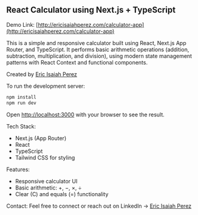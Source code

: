 ## React Calculator using Next.js + TypeScript

Demo Link: [http://ericisaiahperez.com/calculator-app](http://ericisaiahperez.com/calculator-app)

This is a simple and responsive calculator built using React, Next.js App Router, and TypeScript. It performs basic arithmetic operations (addition, subtraction, multiplication, and division), using modern state management patterns with React Context and functional components.

Created by [Eric Isaiah Perez](https://www.linkedin.com/in/eric-isaiah-perez-2b7700178/)

To run the development server:

```bash
npm install
npm run dev
```

Open [http://localhost:3000](http://localhost:3000) with your browser to see the result.

Tech Stack:
- Next.js (App Router)
- React
- TypeScript
- Tailwind CSS for styling

Features:
- Responsive calculator UI
- Basic arithmetic: +, −, ×, ÷
- Clear (C) and equals (=) functionality


Contact:
Feel free to connect or reach out on LinkedIn → [Eric Isaiah Perez](https://www.linkedin.com/in/eric-isaiah-perez-2b7700178/)
